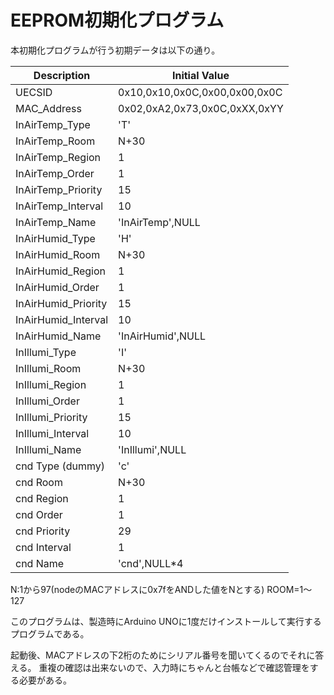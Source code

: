 EEPROM初期化プログラム
=====================

本初期化プログラムが行う初期データは以下の通り。

|    Description             | Initial Value                 |
|----------------------------|-------------------------------|
|    UECSID                  | 0x10,0x10,0x0C,0x00,0x00,0x0C |
|    MAC_Address             | 0x02,0xA2,0x73,0x0C,0xXX,0xYY |
|    InAirTemp_Type          | 'T'                           |
|    InAirTemp_Room          | N+30                          |
|    InAirTemp_Region        | 1                             |
|    InAirTemp_Order         | 1                             |
|    InAirTemp_Priority      | 15                            |
|    InAirTemp_Interval      | 10                            |
|    InAirTemp_Name          | 'InAirTemp',NULL              |
|    InAirHumid_Type         | 'H'                           |
|    InAirHumid_Room         | N+30                          |
|    InAirHumid_Region       | 1                             |
|    InAirHumid_Order        | 1                             |
|    InAirHumid_Priority     | 15                            |
|    InAirHumid_Interval     | 10                            |
|    InAirHumid_Name         | 'InAirHumid',NULL             |
|    InIllumi_Type           | 'I'                           |
|    InIllumi_Room           | N+30                          |
|    InIllumi_Region         | 1                             |
|    InIllumi_Order          | 1                             |
|    InIllumi_Priority       | 15                            |
|    InIllumi_Interval       | 10                            |
|    InIllumi_Name           | 'InIllumi',NULL               |
|    cnd Type (dummy)        | 'c'                           |
|    cnd Room                | N+30                          |
|    cnd Region              | 1                             |
|    cnd Order               | 1                             |
|    cnd Priority            | 29                            |
|    cnd Interval            | 1                             |
|    cnd Name                | 'cnd',NULL*4                  |


N:1から97(nodeのMACアドレスに0x7fをANDした値をNとする)
ROOM=1〜127

このプログラムは、製造時にArduino UNOに1度だけインストールして実行するプログラムである。

起動後、MACアドレスの下2桁のためにシリアル番号を聞いてくるのでそれに答える。
重複の確認は出来ないので、入力時にちゃんと台帳などで確認管理をする必要がある。
